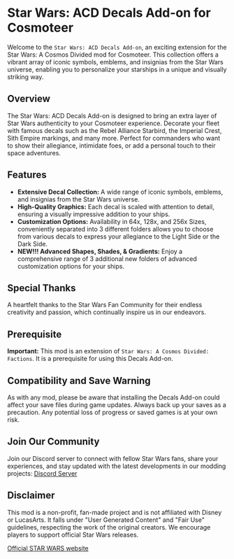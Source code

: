 # Star Wars: ACD Decals Add-on for Cosmoteer

Welcome to the `Star Wars: ACD Decals Add-on`, an exciting extension for the Star Wars: A Cosmos Divided mod for Cosmoteer. This collection offers a vibrant array of iconic symbols, emblems, and insignias from the Star Wars universe, enabling you to personalize your starships in a unique and visually striking way.

## Overview

The Star Wars: ACD Decals Add-on is designed to bring an extra layer of Star Wars authenticity to your Cosmoteer experience. Decorate your fleet with famous decals such as the Rebel Alliance Starbird, the Imperial Crest, Sith Empire markings, and many more. Perfect for commanders who want to show their allegiance, intimidate foes, or add a personal touch to their space adventures.

## Features

- **Extensive Decal Collection:** A wide range of iconic symbols, emblems, and insignias from the Star Wars universe.
- **High-Quality Graphics:** Each decal is scaled with attention to detail, ensuring a visually impressive addition to your ships.
- **Customization Options:** Availability in 64x, 128x, and 256x Sizes, conveniently separated into 3 different folders allows you to choose from various decals to express your allegiance to the Light Side or the Dark Side.
- **NEW!!! Advanced Shapes, Shades, & Gradients:** Enjoy a comprehensive range of 3 additional new folders of advanced customization options for your ships.

## Special Thanks

A heartfelt thanks to the Star Wars Fan Community for their endless creativity and passion, which continually inspire us in our endeavors.

## Prerequisite

**Important:** This mod is an extension of `Star Wars: A Cosmos Divided: Factions`. It is a prerequisite for using this Decals Add-on.

## Compatibility and Save Warning

As with any mod, please be aware that installing the Decals Add-on could affect your save files during game updates. Always back up your saves as a precaution. Any potential loss of progress or saved games is at your own risk.

## Join Our Community

Join our Discord server to connect with fellow Star Wars fans, share your experiences, and stay updated with the latest developments in our modding projects: [Discord Server](https://discord.gg/hf9wwYb)

## Disclaimer

This mod is a non-profit, fan-made project and is not affiliated with Disney or LucasArts. It falls under "User Generated Content" and "Fair Use" guidelines, respecting the work of the original creators. We encourage players to support official Star Wars releases.

[Official STAR WARS website](https://www.starwars.com/)
